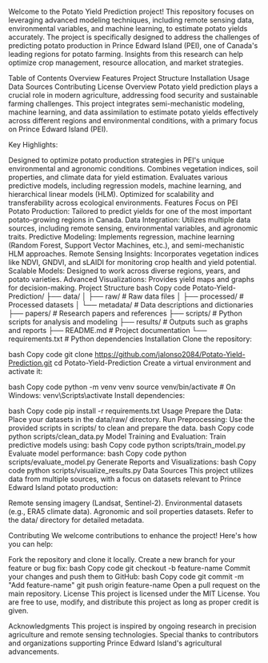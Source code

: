 Welcome to the Potato Yield Prediction project! This repository focuses on leveraging advanced modeling techniques, including remote sensing data, environmental variables, and machine learning, to estimate potato yields accurately. The project is specifically designed to address the challenges of predicting potato production in Prince Edward Island (PEI), one of Canada's leading regions for potato farming. Insights from this research can help optimize crop management, resource allocation, and market strategies.

Table of Contents
Overview
Features
Project Structure
Installation
Usage
Data Sources
Contributing
License
Overview
Potato yield prediction plays a crucial role in modern agriculture, addressing food security and sustainable farming challenges. This project integrates semi-mechanistic modeling, machine learning, and data assimilation to estimate potato yields effectively across different regions and environmental conditions, with a primary focus on Prince Edward Island (PEI).

Key Highlights:

Designed to optimize potato production strategies in PEI's unique environmental and agronomic conditions.
Combines vegetation indices, soil properties, and climate data for yield estimation.
Evaluates various predictive models, including regression models, machine learning, and hierarchical linear models (HLM).
Optimized for scalability and transferability across ecological environments.
Features
Focus on PEI Potato Production: Tailored to predict yields for one of the most important potato-growing regions in Canada.
Data Integration: Utilizes multiple data sources, including remote sensing, environmental variables, and agronomic traits.
Predictive Modeling: Implements regression, machine learning (Random Forest, Support Vector Machines, etc.), and semi-mechanistic HLM approaches.
Remote Sensing Insights: Incorporates vegetation indices like NDVI, GNDVI, and sLAIDI for monitoring crop health and yield potential.
Scalable Models: Designed to work across diverse regions, years, and potato varieties.
Advanced Visualizations: Provides yield maps and graphs for decision-making.
Project Structure
bash
Copy code
Potato-Yield-Prediction/
├── data/
│   ├── raw/               # Raw data files
│   ├── processed/         # Processed datasets
│   └── metadata/          # Data descriptions and dictionaries
├── papers/                # Research papers and references
├── scripts/               # Python scripts for analysis and modeling
├── results/               # Outputs such as graphs and reports
├── README.md              # Project documentation
└── requirements.txt       # Python dependencies
Installation
Clone the repository:

bash
Copy code
git clone https://github.com/jalonso2084/Potato-Yield-Prediction.git
cd Potato-Yield-Prediction
Create a virtual environment and activate it:

bash
Copy code
python -m venv venv
source venv/bin/activate  # On Windows: venv\Scripts\activate
Install dependencies:

bash
Copy code
pip install -r requirements.txt
Usage
Prepare the Data: Place your datasets in the data/raw/ directory.
Run Preprocessing: Use the provided scripts in scripts/ to clean and prepare the data.
bash
Copy code
python scripts/clean_data.py
Model Training and Evaluation:
Train predictive models using:
bash
Copy code
python scripts/train_model.py
Evaluate model performance:
bash
Copy code
python scripts/evaluate_model.py
Generate Reports and Visualizations:
bash
Copy code
python scripts/visualize_results.py
Data Sources
This project utilizes data from multiple sources, with a focus on datasets relevant to Prince Edward Island potato production:

Remote sensing imagery (Landsat, Sentinel-2).
Environmental datasets (e.g., ERA5 climate data).
Agronomic and soil properties datasets.
Refer to the data/ directory for detailed metadata.

Contributing
We welcome contributions to enhance the project! Here's how you can help:

Fork the repository and clone it locally.
Create a new branch for your feature or bug fix:
bash
Copy code
git checkout -b feature-name
Commit your changes and push them to GitHub:
bash
Copy code
git commit -m "Add feature-name"
git push origin feature-name
Open a pull request on the main repository.
License
This project is licensed under the MIT License. You are free to use, modify, and distribute this project as long as proper credit is given.

Acknowledgments
This project is inspired by ongoing research in precision agriculture and remote sensing technologies. Special thanks to contributors and organizations supporting Prince Edward Island's agricultural advancements.
